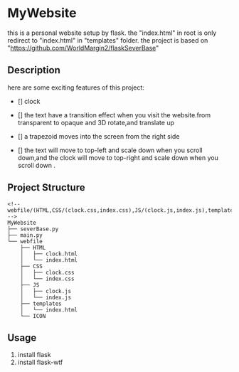 # MyWebsite
 
 this is a personal website setup by flask.
 the "index.html" in root is only redirect to "index.html" in "templates" folder.
 the project is based on "https://github.com/WorldMargin2/flaskSeverBase"

## Description

here are some exciting features of this project:

- [] clock
- [] the text have a transition effect when you visit the website.from transparent to opaque and 3D rotate,and translate up
  
- [] a trapezoid moves into the screen from the right side
- [] the text will move to top-left and scale down when you scroll down,and the clock will move to top-right and scale down when you scroll down .

## Project Structure

```
<!-- webfile/(HTML,CSS/(clock.css,index.css),JS/(clock.js,index.js),templates/(index.html),ICON) -->
MyWebsite
├── severBase.py
├── main.py
└── webfile
    ├── HTML
    │   ├── clock.html
    │   └── index.html
    ├── CSS
    │   ├── clock.css
    │   └── index.css
    ├── JS
    │   ├── clock.js
    │   └── index.js
    ├── templates
    │   └── index.html
    └── ICON
```


## Usage

1. install flask
2. install flask-wtf
